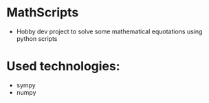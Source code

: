# MathScripts
- Hobby dev project to solve some mathematical equotations using python scripts
# Used technologies:
- sympy
- numpy
